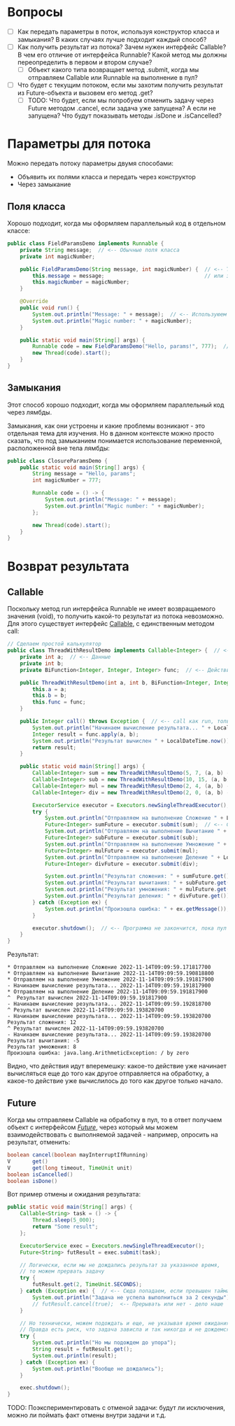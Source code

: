 # Вопросы

- [ ] Как передать параметры в поток, используя конструктор класса и замыкания? В каких случаях лучше подходит каждый способ?
- [ ] Как получить результат из потока? Зачем нужен интерфейс Callable? В чем его отличие от интерфейса Runnable? Какой метод мы должны переопределить в первом и втором случае?
  - [ ] Объект какого типа возвращает метод .submit, когда мы отправляем Callable или Runnable на выполнение в пул?
- [ ] Что будет с текущим потоком, если мы захотим получить результат из Future-объекта и вызовем его метод .get?
  - [ ] TODO: Что будет, если мы попробуем отменить задачу через Future методом .cancel, если задача уже запущена? А если не запущена? Что будут показывать методы .isDone и .isCancelled?

# Параметры для потока

Можно передать потоку параметры двумя способами:

* Объявить их полями класса и передать через конструктор
* Через замыкание

## Поля класса

Хорошо подходит, когда мы оформляем параллельный код в отдельном классе:

```java
public class FieldParamsDemo implements Runnable {
    private String message;  // <-- Обычные поля класса
    private int magicNumber;

    public FieldParamsDemo(String message, int magicNumber) {  // <-- Требуем их в конструкторе
        this.message = message;                                // или задаем через сеттеры, по вкусу
        this.magicNumber = magicNumber;
    }

    @Override
    public void run() {
        System.out.println("Message: " + message);  // <-- Используюем в рассчетах
        System.out.println("Magic number: " + magicNumber);
    }

    public static void main(String[] args) {
        Runnable code = new FieldParamsDemo("Hello, params!", 777);  // <-- Передаем значения до запуска
        new Thread(code).start();
    }
}
```

## Замыкания

Этот способ хорошо подходит, когда мы оформляем параллельный код через лямбды.

Замыкания, как они устроены и какие проблемы возникают - это отдельная тема для изучения. Но в данном контексте можно просто сказать, что под замыканием понимается использование переменной, расположенной вне тела лямбды:

```java
public class ClosureParamsDemo {
    public static void main(String[] args) {
        String message = "Hello, params";
        int magicNumber = 777;

        Runnable code = () -> {
            System.out.println("Message: " + message);
            System.out.println("Magic number: " + magicNumber);
        };

        new Thread(code).start();
    }
}
```

# Возврат результата

## Callable

Поскольку метод run интерфейса Runnable не имеет возвращаемого значения (void), то получить какой-то результат из потока невозможно. Для этого существует интерфейс [Callable](https://docs.oracle.com/javase/7/docs/api/java/util/concurrent/Callable.html), с единственным методом call:

```java
// Сделаем простой калькулятор
public class ThreadWithResultDemo implements Callable<Integer> {  // <-- Реализуем Callable
    private int a;  // <-- Данные
    private int b;
    private BiFunction<Integer, Integer, Integer> func;  // <-- Действие

    public ThreadWithResultDemo(int a, int b, BiFunction<Integer, Integer, Integer> func) {
        this.a = a;
        this.b = b;
        this.func = func;
    }

    public Integer call() throws Exception {  // <-- call как run, только возвращает значение
        System.out.println("Начинаем вычисление результата... " + LocalDateTime.now());
        Integer result = func.apply(a, b);
        System.out.println("Результат вычислен " + LocalDateTime.now());
        return result;
    }

    public static void main(String[] args) {
        Callable<Integer> sum = new ThreadWithResultDemo(5, 7, (a, b) -> a + b);  // <-- Создаем задачи
        Callable<Integer> sub = new ThreadWithResultDemo(10, 15, (a, b) -> a - b);
        Callable<Integer> mul = new ThreadWithResultDemo(2, 4, (a, b) -> a * b);
        Callable<Integer> div = new ThreadWithResultDemo(2, 0, (a, b) -> a / b);

        ExecutorService executor = Executors.newSingleThreadExecutor();  // <-- Для выполнения нужен пул
        try {
            System.out.println("Отправляем на выполнение Сложение " + LocalDateTime.now());
            Future<Integer> sumFuture = executor.submit(sum);  // <-- Сначала все отправляем на выполнение
            System.out.println("Отправляем на выполнение Вычитание " + LocalDateTime.now());
            Future<Integer> subFuture = executor.submit(sub);
            System.out.println("Отправляем на выполнение Умножение " + LocalDateTime.now());
            Future<Integer> mulFuture = executor.submit(mul);
            System.out.println("Отправляем на выполнение Деление " + LocalDateTime.now());
            Future<Integer> divFuture = executor.submit(div);

            System.out.println("Результат сложения: " + sumFuture.get());  // <-- Потом требуем резульат
            System.out.println("Результат вычитания: " + subFuture.get());
            System.out.println("Результат умножения: " + mulFuture.get());
            System.out.println("Результат деления: " + divFuture.get());
        } catch (Exception ex) {
            System.out.println("Произошла ошибка: " + ex.getMessage());
        }

        executor.shutdown();  // <-- Программа не закончится, пока пул держит потоки
    }
}
```

Результат:

```
* Отправляем на выполнение Сложение 2022-11-14T09:09:59.171817700
* Отправляем на выполнение Вычитание 2022-11-14T09:09:59.190818800
* Отправляем на выполнение Умножение 2022-11-14T09:09:59.191817900
- Начинаем вычисление результата... 2022-11-14T09:09:59.191817900
* Отправляем на выполнение Деление 2022-11-14T09:09:59.191817900
^  Результат вычислен 2022-11-14T09:09:59.191817900
- Начинаем вычисление результата... 2022-11-14T09:09:59.192818700
^ Результат вычислен 2022-11-14T09:09:59.193820700
- Начинаем вычисление результата... 2022-11-14T09:09:59.193820700
Результат сложения: 12
^ Результат вычислен 2022-11-14T09:09:59.193820700
- Начинаем вычисление результата... 2022-11-14T09:09:59.193820700
Результат вычитания: -5
Результат умножения: 8
Произошла ошибка: java.lang.ArithmeticException: / by zero
```

Видно, что действия идут вперемешку: какое-то действие уже начинает вычисляться еще до того как другое отправляется на обработку, а какое-то действие уже вычислилось до того как другое только начало.

## Future

Когда мы отправляем Callable на обработку в пул, то в ответ получаем объект с интерфейсом [*Future*](https://docs.oracle.com/javase/7/docs/api/java/util/concurrent/Future.html), через который мы можем взаимодействовать с выполняемой задачей - например, опросить на результат, отменить:

```java
boolean cancel(boolean mayInterruptIfRunning)
V       get()
V       get(long timeout, TimeUnit unit)
boolean isCancelled()
boolean isDone()
```

Вот пример отмены и ожидания результата:

```java
public static void main(String[] args) {
    Callable<String> task = () -> {
        Thread.sleep(5_000);
        return "Some result";
    };

    ExecutorService exec = Executors.newSingleThreadExecutor();
    Future<String> futResult = exec.submit(task);

    // Логически, если мы не дождались результат за указанное время,
    // то можем прервать задачу
    try {
        futResult.get(2, TimeUnit.SECONDS);
    } catch (Exception ex) {  // <-- Сюда попадаем, если превышен таймаут
        System.out.println("Задача не успела выполниться за 2 секунды");
        // futResult.cancel(true);  <-- Прерывать или нет - дело наше
    }

    // Но технически, можем подождать и еще, не указывая время ожидания.
    // Правда есть риск, что задача зависла и так никогда и не дождемся.
    try {
        System.out.println("Но мы подождем до упора");
        String result = futResult.get();
        System.out.println(result);
    } catch (Exception ex) {
        System.out.println("Вообще не дождались");
    }

    exec.shutdown();
}
```

TODO: Поэкспериментировать с отменой задачи: будут ли исключения, можно ли поймать факт отмены внутри задачи и т.д.